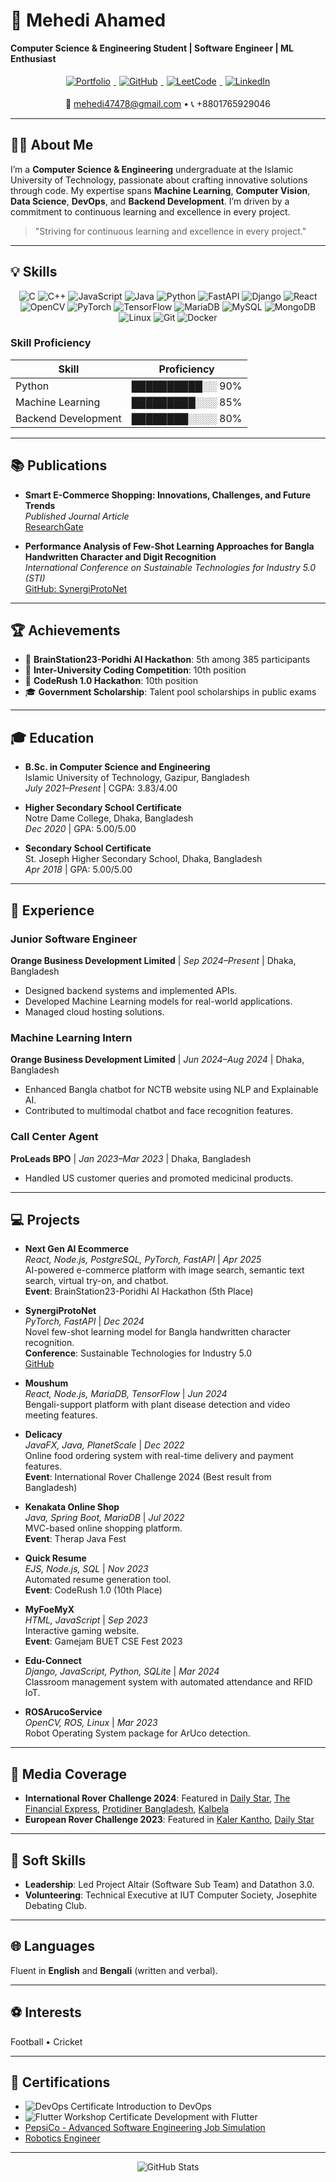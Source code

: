 # 👋 Mehedi Ahamed

**Computer Science & Engineering Student | Software Engineer | ML Enthusiast**

<p align="center">
  <a href="https://mehediahamed.github.io/Portfolio/">
    <img src="https://img.shields.io/badge/Portfolio-1f425f.svg?style=for-the-badge&logo=web&logoColor=white" alt="Portfolio" style="margin: 5px;">
  </a>
  <a href="https://github.com/MehediAhamed">
    <img src="https://img.shields.io/badge/GitHub-181717.svg?style=for-the-badge&logo=github&logoColor=white" alt="GitHub" style="margin: 5px;">
  </a>
  <a href="https://leetcode.com/u/mehediahamed/">
    <img src="https://img.shields.io/badge/LeetCode-FFA116.svg?style=for-the-badge&logo=leetcode&logoColor=black" alt="LeetCode" style="margin: 5px;">
  </a>
  <a href="https://www.linkedin.com/in/mehedi-ahamed-17014b21a/">
    <img src="https://img.shields.io/badge/LinkedIn-0077B5.svg?style=for-the-badge&logo=linkedin&logoColor=white" alt="LinkedIn" style="margin: 5px;">
  </a>
</p>
<p align="center">
  📧 <a href="mailto:mehedi47478@gmail.com">mehedi47478@gmail.com</a> • 📞 +8801765929046
</p>

---

## 🧑‍💻 About Me

I’m a **Computer Science & Engineering** undergraduate at the Islamic University of Technology, passionate about crafting innovative solutions through code. My expertise spans **Machine Learning**, **Computer Vision**, **Data Science**, **DevOps**, and **Backend Development**. I’m driven by a commitment to continuous learning and excellence in every project.

> "Striving for continuous learning and excellence in every project."

---

## 💡 Skills

<p align="center">
  <img src="https://img.shields.io/badge/C-00599C?style=flat-square&logo=c&logoColor=white" alt="C">
  <img src="https://img.shields.io/badge/C++-00599C?style=flat-square&logo=c%2B%2B&logoColor=white" alt="C++">
  <img src="https://img.shields.io/badge/JavaScript-F7DF1E?style=flat-square&logo=javascript&logoColor=black" alt="JavaScript">
  <img src="https://img.shields.io/badge/Java-ED8B00?style=flat-square&logo=java&logoColor=white" alt="Java">
  <img src="https://img.shields.io/badge/Python-3776AB?style=flat-square&logo=python&logoColor=white" alt="Python">
  <img src="https://img.shields.io/badge/FastAPI-009688?style=flat-square&logo=fastapi&logoColor=white" alt="FastAPI">
  <img src="https://img.shields.io/badge/Django-092E20?style=flat-square&logo=django&logoColor=white" alt="Django">
  <img src="https://img.shields.io/badge/React-61DAFB?style=flat-square&logo=react&logoColor=black" alt="React">
  <img src="https://img.shields.io/badge/OpenCV-5C3EE8?style=flat-square&logo=opencv&logoColor=white" alt="OpenCV">
  <img src="https://img.shields.io/badge/PyTorch-EE4C2C?style=flat-square&logo=pytorch&logoColor=white" alt="PyTorch">
  <img src="https://img.shields.io/badge/TensorFlow-FF6F00?style=flat-square&logo=tensorflow&logoColor=white" alt="TensorFlow">
  <img src="https://img.shields.io/badge/MariaDB-003545?style=flat-square&logo=mariadb&logoColor=white" alt="MariaDB">
  <img src="https://img.shields.io/badge/MySQL-4479A1?style=flat-square&logo=mysql&logoColor=white" alt="MySQL">
  <img src="https://img.shields.io/badge/MongoDB-47A248?style=flat-square&logo=mongodb&logoColor=white" alt="MongoDB">
  <img src="https://img.shields.io/badge/Linux-FCC624?style=flat-square&logo=linux&logoColor=black" alt="Linux">
  <img src="https://img.shields.io/badge/Git-F05032?style=flat-square&logo=git&logoColor=white" alt="Git">
  <img src="https://img.shields.io/badge/Docker-2496ED?style=flat-square&logo=docker&logoColor=white" alt="Docker">
</p>

### Skill Proficiency
| Skill                | Proficiency |
|----------------------|:----------:|
| Python               | ██████████░░ 90% |
| Machine Learning     | █████████░░░ 85% |
| Backend Development  | ████████░░░░ 80% |

---

## 📚 Publications

- **Smart E-Commerce Shopping: Innovations, Challenges, and Future Trends**  
  *Published Journal Article*  
  [ResearchGate](#)

- **Performance Analysis of Few-Shot Learning Approaches for Bangla Handwritten Character and Digit Recognition**  
  *International Conference on Sustainable Technologies for Industry 5.0 (STI)*  
  [GitHub: SynergiProtoNet](https://github.com/MehediAhamed/SynergiProtoNet)

---

## 🏆 Achievements

- 🥇 **BrainStation23-Poridhi AI Hackathon**: 5th among 385 participants
- 🏅 **Inter-University Coding Competition**: 10th position
- 🏅 **CodeRush 1.0 Hackathon**: 10th position
- 🎓 **Government Scholarship**: Talent pool scholarships in public exams

---

## 🎓 Education

- **B.Sc. in Computer Science and Engineering**  
  Islamic University of Technology, Gazipur, Bangladesh  
  *July 2021–Present* | CGPA: 3.83/4.00

- **Higher Secondary School Certificate**  
  Notre Dame College, Dhaka, Bangladesh  
  *Dec 2020* | GPA: 5.00/5.00

- **Secondary School Certificate**  
  St. Joseph Higher Secondary School, Dhaka, Bangladesh  
  *Apr 2018* | GPA: 5.00/5.00

---

## 💼 Experience

### Junior Software Engineer  
**Orange Business Development Limited** | *Sep 2024–Present* | Dhaka, Bangladesh  
- Designed backend systems and implemented APIs.  
- Developed Machine Learning models for real-world applications.  
- Managed cloud hosting solutions.

### Machine Learning Intern  
**Orange Business Development Limited** | *Jun 2024–Aug 2024* | Dhaka, Bangladesh  
- Enhanced Bangla chatbot for NCTB website using NLP and Explainable AI.  
- Contributed to multimodal chatbot and face recognition features.

### Call Center Agent  
**ProLeads BPO** | *Jan 2023–Mar 2023* | Dhaka, Bangladesh  
- Handled US customer queries and promoted medicinal products.

---

## 💻 Projects

- **Next Gen AI Ecommerce**  
  *React, Node.js, PostgreSQL, PyTorch, FastAPI* | *Apr 2025*  
  AI-powered e-commerce platform with image search, semantic text search, virtual try-on, and chatbot.  
  **Event**: BrainStation23-Poridhi AI Hackathon (5th Place)

- **SynergiProtoNet**  
  *PyTorch, FastAPI* | *Dec 2024*  
  Novel few-shot learning model for Bangla handwritten character recognition.  
  **Conference**: Sustainable Technologies for Industry 5.0  
  [GitHub](https://github.com/MehediAhamed/SynergiProtoNet)

- **Moushum**  
  *React, Node.js, MariaDB, TensorFlow* | *Jun 2024*  
  Bengali-support platform with plant disease detection and video meeting features.

- **Delicacy**  
  *JavaFX, Java, PlanetScale* | *Dec 2022*  
  Online food ordering system with real-time delivery and payment features.  
  **Event**: International Rover Challenge 2024 (Best result from Bangladesh)

- **Kenakata Online Shop**  
  *Java, Spring Boot, MariaDB* | *Jul 2022*  
  MVC-based online shopping platform.  
  **Event**: Therap Java Fest

- **Quick Resume**  
  *EJS, Node.js, SQL* | *Nov 2023*  
  Automated resume generation tool.  
  **Event**: CodeRush 1.0 (10th Place)

- **MyFoeMyX**  
  *HTML, JavaScript* | *Sep 2023*  
  Interactive gaming website.  
  **Event**: Gamejam BUET CSE Fest 2023

- **Edu-Connect**  
  *Django, JavaScript, Python, SQLite* | *Mar 2024*  
  Classroom management system with automated attendance and RFID IoT.

- **ROSArucoService**  
  *OpenCV, ROS, Linux* | *Mar 2023*  
  Robot Operating System package for ArUco detection.

---

## 📰 Media Coverage

- **International Rover Challenge 2024**: Featured in [Daily Star](#), [The Financial Express](#), [Protidiner Bangladesh](#), [Kalbela](#)  
- **European Rover Challenge 2023**: Featured in [Kaler Kantho](#), [Daily Star](#)

---

## 🤝 Soft Skills

- **Leadership**: Led Project Altair (Software Sub Team) and Datathon 3.0.  
- **Volunteering**: Technical Executive at IUT Computer Society, Josephite Debating Club.

---

## 🌐 Languages

Fluent in **English** and **Bengali** (written and verbal).

---

## ⚽ Interests

Football • Cricket

---

## 📜 Certifications

- ![DevOps Certificate](assets/cetificates/Mehedi%20Ahamed-DevOps.png) Introduction to DevOps
- ![Flutter Workshop Certificate](assets/cetificates/flutter-workshop.png) Development with Flutter
- [PepsiCo - Advanced Software Engineering Job Simulation](#)
- [Robotics Engineer](#)

---

<p align="center">
  <img src="https://github-readme-stats.vercel.app/api?username=MehediAhamed&show_icons=true&theme=radical" alt="GitHub Stats" style="max-width: 100%;">
</p>
